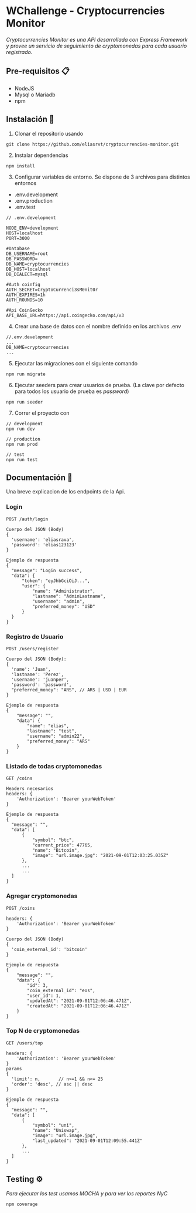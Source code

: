 # WChallenge - Cryptocurrencies Monitor

_Cryptocurrencies Monitor es una API desarrollada con Express Framework y provee un servicio de seguimiento de cryptomonedas para cada usuario registrado._

## Pre-requisitos 📋

- NodeJS
- Mysql o Mariadb
- npm

## Instalación 🔧

1. Clonar el repositorio usando

```
git clone https://github.com/eliasrvt/cryptocurrencies-monitor.git
```

2. Instalar dependencias

```
npm install
```

3. Configurar variables de entorno.
   Se dispone de 3 archivos para distintos entornos

- .env.development
- .env.production
- .env.test

```
// .env.development

NODE_ENV=development
HOST=localhost
PORT=3000

#Database
DB_USERNAME=root
DB_PASSWORD=
DB_NAME=cryptocurrencies
DB_HOST=localhost
DB_DIALECT=mysql

#Auth coinfig
AUTH_SECRET=CryptoCurrenci3sM0nit0r
AUTH_EXPIRES=1h
AUTH_ROUNDS=10

#Api CoinGecko
API_BASE_URL=https://api.coingecko.com/api/v3
```

4. Crear una base de datos con el nombre definido en los archivos .env

```
//.env.development
...
DB_NAME=cryptocurrencies
...
```

5. Ejecutar las migraciones con el siguiente comando

```
npm run migrate
```

6. Ejecutar seeders para crear usuarios de prueba. (La clave por defecto para todos los usuario de prueba es _password_)

```
npm run seeder
```

7. Correr el proyecto con

```
// development
npm run dev

// production
npm run prod

// test
npm run test
```

## Documentación 📄

Una breve explicacion de los endpoints de la Api.

### Login

```
POST /auth/login
```

```
Cuerpo del JSON (Body)
{
  'username': 'eliasrava',
  'password': 'elias123123'
}
```

```
Ejemplo de respuesta
{
  "message": "Login success",
  "data": {
      "token": "eyJhbGciOiJ...",
      "user": {
          "name": "Administrator",
          "lastname": "AdminLastname",
          "username": "admin",
          "preferred_money": "USD"
      }
  }
}
```

### Registro de Usuario

```
POST /users/register
```

```
Cuerpo del JSON (Body):
{
  'name': 'Juan',
  'lastname': 'Perez',
  'username': 'juanper',
  'password': 'password',
  "preferred_money": "ARS", // ARS | USD | EUR
}
```

```
Ejemplo de respuesta
{
    "message": "",
    "data": {
        "name": "elias",
        "lastname": "test",
        "username": "admin22",
        "preferred_money": "ARS"
    }
}

```

### Listado de todas cryptomonedas

```
GET /coins
```

```
Headers necesarios
headers: {
    'Authorization': 'Bearer yourWebToken'
}
```

```
Ejemplo de respuesta
{
  "message": "",
  "data": [
      {
          "symbol": "btc",
          "current_price": 47765,
          "name": "Bitcoin",
          "image": "url.image.jpg": "2021-09-01T12:03:25.035Z"
      },
      ...
      ...
  ]
}
```

### Agregar cryptomonedas

```
POST /coins
```

```
headers: {
    'Authorization': 'Bearer yourWebToken'
}
```

```
Cuerpo del JSON (Body)
{
  'coin_external_id': 'bitcoin'
}

Ejemplo de respuesta
{
    "message": "",
    "data": {
        "id": 3,
        "coin_external_id": "eos",
        "user_id": 1,
        "updatedAt": "2021-09-01T12:06:46.471Z",
        "createdAt": "2021-09-01T12:06:46.471Z"
    }
}
```

### Top N de cryptomonedas

```
GET /users/top
```

```
headers: {
    'Authorization': 'Bearer yourWebToken'
}
params
{
  'limit': n,       // n>=1 && n<= 25
  'order': 'desc', // asc || desc
}
```

```
Ejemplo de respuesta
{
  "message": "",
  "data": [
      {
          "symbol": "uni",
          "name": "Uniswap",
          "image": "url.image.jpg",
          "last_updated": "2021-09-01T12:09:55.441Z"
      },
      ...
  ]
}

```

## Testing ⚙️

_Para ejecutar los test usamos MOCHA y para ver los reportes NyC_

```
npm coverage
```
